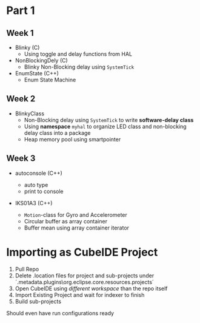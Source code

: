 # Part 1

## Week 1
- Blinky (C)
  - Using toggle and delay functions from HAL
- NonBlockingDely (C)
  - Blinky Non-Blocking delay using `SystemTick`
- EnumState (C++)
  - Enum State Machine

## Week 2
- BlinkyClass
  - Non-Blocking delay using `SystemTick` to write **software-delay class**
  - Using **namespace** `myhal` to organize LED class and non-blocking delay class into a package
  - Heap memory pool using smartpointer

## Week 3
- autoconsole (C++)
  - auto type
  - print to console
 
- IKS01A3 (C++)
  - `Motion`-class for Gyro and Accelerometer
  - Circular buffer as array container 
  - Buffer mean using array container iterator
 

# Importing as CubeIDE Project

1) Pull Repo
2) Delete .location files for project and sub-projects under ´.metadata\.plugins\org.eclipse.core.resources\.projects´
3) Open CubeIDE using *different workspace* than the repo itself
4) Import Existing Project and wait for indexer to finish
5) Build sub-projects

Should even have run configurations ready
